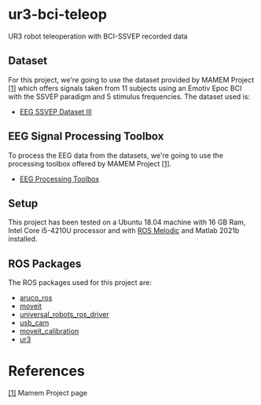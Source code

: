 # ur3-bci-teleop
UR3 robot teleoperation with BCI-SSVEP recorded data

## Dataset
For this project, we're going to use the dataset provided by MAMEM Project [[1]](#references) which offers signals taken from 11 subjects using an Emotiv Epoc BCI with the SSVEP paradigm and 5 stimulus frequencies. The dataset used is:
* [EEG SSVEP Dataset III](https://figshare.com/articles/dataset/MAMEM_EEG_SSVEP_Dataset_III_14_channels_11_subjects_5_frequencies_presented_simultaneously_/3413851)

## EEG Signal Processing Toolbox
To process the EEG data from the datasets, we're going to use the processing toolbox offered by MAMEM Project [[1]](#references).
* [EEG Processing Toolbox](https://github.com/MAMEM/eeg-processing-toolbox)

## Setup
This project has been tested on a Ubuntu 18.04 machine with 16 GB Ram, Intel Core i5-4210U processor and with [ROS Melodic](http://wiki.ros.org/melodic/Installation/Ubuntu) and Matlab 2021b installed.

## ROS Packages
The ROS packages used for this project are:
* [aruco_ros](https://github.com/pal-robotics/aruco_ros)
* [moveit](https://moveit.ros.org/install/)
* [universal_robots_ros_driver](https://github.com/UniversalRobots/Universal_Robots_ROS_Driver)
* [usb_cam](http://wiki.ros.org/usb_cam)
* [moveit_calibration](https://github.com/ros-planning/moveit_calibration)
* [ur3](https://github.com/cambel/ur3)

# References
[[1]](https://www.mamem.eu/) Mamem Project page